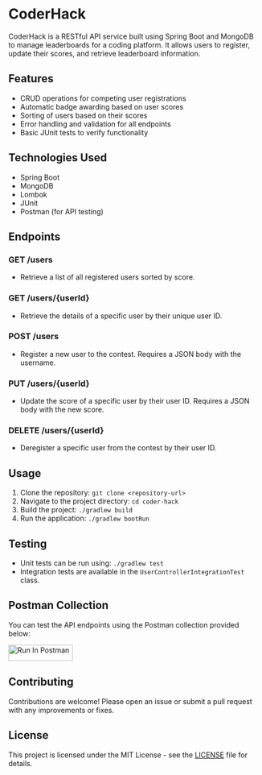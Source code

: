 # CoderHack

CoderHack is a RESTful API service built using Spring Boot and MongoDB to manage leaderboards for a coding platform. It allows users to register, update their scores, and retrieve leaderboard information.

## Features

- CRUD operations for competing user registrations
- Automatic badge awarding based on user scores
- Sorting of users based on their scores
- Error handling and validation for all endpoints
- Basic JUnit tests to verify functionality

## Technologies Used

- Spring Boot
- MongoDB
- Lombok
- JUnit
- Postman (for API testing)

## Endpoints

### GET /users
- Retrieve a list of all registered users sorted by score.

### GET /users/{userId}
- Retrieve the details of a specific user by their unique user ID.

### POST /users
- Register a new user to the contest. Requires a JSON body with the username.

### PUT /users/{userId}
- Update the score of a specific user by their user ID. Requires a JSON body with the new score.

### DELETE /users/{userId}
- Deregister a specific user from the contest by their user ID.

## Usage

1. Clone the repository: `git clone <repository-url>`
2. Navigate to the project directory: `cd coder-hack`
3. Build the project: `./gradlew build`
4. Run the application: `./gradlew bootRun`

## Testing

- Unit tests can be run using: `./gradlew test`
- Integration tests are available in the `UserControllerIntegrationTest` class.

## Postman Collection

You can test the API endpoints using the Postman collection provided below:

[<img src="https://run.pstmn.io/button.svg" alt="Run In Postman" style="width: 128px; height: 32px;">](https://app.getpostman.com/run-collection/12734353-29b468de-038d-4cb1-aa47-6e673eeb9fe1?action=collection%2Ffork&source=rip_markdown&collection-url=entityId%3D12734353-29b468de-038d-4cb1-aa47-6e673eeb9fe1%26entityType%3Dcollection%26workspaceId%3Deb6039ff-527d-4e42-a8c0-36baf4ffd0b0)

## Contributing

Contributions are welcome! Please open an issue or submit a pull request with any improvements or fixes.

## License

This project is licensed under the MIT License - see the [LICENSE](LICENSE) file for details.
